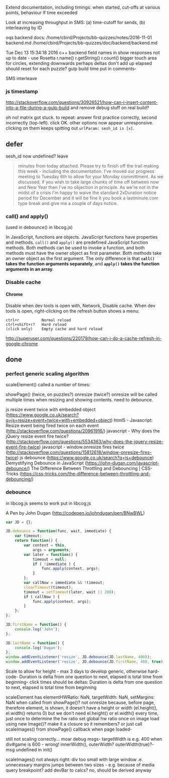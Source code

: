 
Extend documentation, including timings: when started,  cut-offs at various points, behaviour If time exceeded

Look at increasing throughput in SMS: (a) time-cutoff for sends, (b) interleaving by ID

oqs backend docs: 
    /home/cbird/Projects/bb-quizzes/notes/2016-11-01 backend.md
    /home/cbird/Projects/bb-quizzes/doc/backend/backend.md

Tue Dec 13 15:34:18 2016
c++ backend field names in show responses not up to date - use Rosetta r.name() r.getString() r.count()
bigger touch area for circles, extending downwards perhaps
deltas don't add up
elapsed should reset for each puzzle?
gulp build time put in comments-

SMS interleave

### js timestamp

http://stackoverflow.com/questions/30926521/how-can-i-insert-content-into-a-file-during-a-gulp-build
and remove debug stuff on real build?

oh no! matrix got stuck. to repeat: answer first practice correctly, second incorrectly (top-left). click OK. other options now appear unresponsive. clicking on them keeps spitting out `urlParam: sesh_id is [x]`.


## defer

sesh_id now undefined?
leave

> minutes from today attached.  Please try to finish off the trail making this week - including the documentation.  I've moved our progress meeting to Tuesday 6th to allow for your Monday committment. As we discussed, if you wish to take large chunks of time off between now and New Year then I've no objection in principle.  As we're not in the midst of a crisis I'm happy to waive the standard 2xDuration notice period for December and it will be fine it you book a lastminute.com type break and give me a couple of days notice.

### call() and apply()

(used in debounce() in libcog.js)

In JavaScript, functions are objects. JavaScript functions have properties and methods.
`call()` and `apply()` are predefined JavaScript function methods. Both methods can be used to invoke a function, and both methods must have the owner object as first parameter. Both methods take an owner object as the first argument. The only difference is that **`call()` takes the function arguments separately**, and **`apply()` takes the function arguments in an array**.

### Disable cache

#### Chrome

Disable when dev tools is open with, Network, Disable cache.
When dev tools is open, right-clicking on the refresh button shows a menu:

    ctrl+r          Normal reload
    ctrl+shift+r?   Hard reload
    (click only)    Empty cache and hard reload

http://superuser.com/questions/220179/how-can-i-do-a-cache-refresh-in-google-chrome

## done

### perfect generic scaling algorithm

scaleElement() called a number of times:

showPage() (twice, on puzzles?)
onresize (twice?) onresize will be called multiple times when resizing and showing contents. need to debounce.

js resize event twice with embedded object (https://www.google.co.uk/search?q=js+resize+event+twice+with+embedded+object)
html5 - Javascript: Resize event being fired twice on each event (http://stackoverflow.com/questions/20961916/)
javascript - Why does the jQuery resize event fire twice? (http://stackoverflow.com/questions/5534363/why-does-the-jquery-resize-event-fire-twice)
javascript - window.onresize fires twice (http://stackoverflow.com/questions/15812618/window-onresize-fires-twice)
js debounce (https://www.google.co.uk/search?q=js+debounce)
Demystifying Debounce in JavaScript (https://john-dugan.com/javascript-debounce/)
The Difference Between Throttling and Debouncing | CSS-Tricks (https://css-tricks.com/the-difference-between-throttling-and-debouncing/)

### debounce 

in libcog.js seems to work
put in libcog.js

A Pen by John Dugan (http://codepen.io/johndugan/pen/BNwBWL)

```js
var JD = {};

JD.debounce = function(func, wait, immediate) {
    var timeout;
    return function() {
        var context = this,
            args = arguments;
        var later = function() {
            timeout = null;
            if ( !immediate ) {
                func.apply(context, args);
            }
        };
        var callNow = immediate && !timeout;
        clearTimeout(timeout);
        timeout = setTimeout(later, wait || 200);
        if ( callNow ) { 
            func.apply(context, args);
        }
    };
};

JD.firstName = function() {
    console.log('John');
};

JD.lastName = function() {
    console.log('Dugan');
};
window.addEventListener('resize', JD.debounce(JD.lastName, 400));
window.addEventListener('resize', JD.debounce(JD.firstName, 400, true));
```

Scale to allow for height - max 3 days to develop generic, otherwise hard-code-
Duration is delta from one question to next, elapsed is total time from beginning-
click times should be deltas: Duration is delta from one question to next, elapsed is total time from beginning

scaleElement has elementHWRatio: NaN, targetWidth: NaN, setMargins: NaN when called from showPage()? not onresize
    because, before page, therefore element, is shown, it doesn't have a height or width (el.height(), el.width() returns 0)
    but we don't need el.height() or el.width() every time, just once to determine the hw ratio
    set global hw ratio once on image load using new Image()?
        make it a closure so it remembers?
    or just call scaleImages() from showPage() callback when page loaded-

still not scaling correctly... moar debug msgs-
targetWidth is e.g. 400 when div#game is 600 - wrong! innerWidth(), outerWidth? outerWidth(true)?-
msg undefined in init()

scaleImages() not always right: div too small with large window .e. unnecessary margins
jumps between two sizes - e.g. because of media query breakpoint?
add devBar to calcs? no, should be derived anyway
